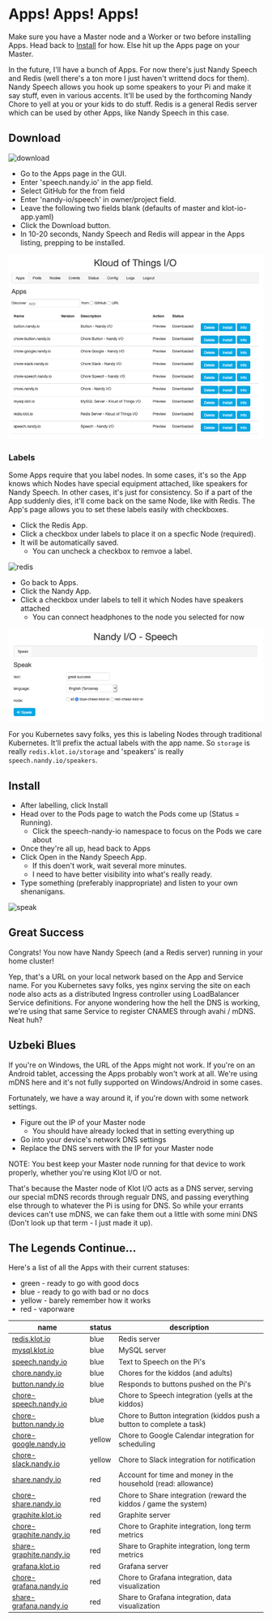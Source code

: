 # Apps! Apps! Apps!

Make sure you have a Master node and a Worker or two before installing Apps. Head back to [Install](Install.md) for how. Else hit up the Apps page on your Master.

In the future, I'll have a bunch of Apps. For now there's just Nandy Speech and Redis (well there's a ton more I just haven't writtend docs for them). Nandy Speech allows you hook up some speakers to your Pi and make it say stuff, even in various accents. It'll be used by the forthcoming Nandy Chore to yell at you or your kids to do stuff. Redis is a general Redis server which can be used by other Apps, like Nandy Speech in this case.

## Download

![download](img/download.png)

- Go to the Apps page in the GUI.
- Enter 'speech.nandy.io' in the app field.
- Select GitHub for the from field
- Enter 'nandy-io/speech' in owner/project field.
- Leave the following two fields blank (defaults of master and klot-io-app.yaml)
- Click the Download button.
- In 10-20 seconds, Nandy Speech and Redis will appear in the Apps listing, prepping to be installed.

![apps](img/apps.png)

### Labels

Some Apps require that you label nodes. In some cases, it's so the App knows which Nodes have special equipment attached, like speakers for Nandy Speech. In other cases, it's just for consistency.  So if a part of the App suddenly dies, it'll come back on the same Node, like with Redis. The App's page allows you to set these labels easily with checkboxes.

- Click the Redis App.
- Click a checkbox under labels to place it on a specfic Node (required).
- It will be automatically saved.
  - You can uncheck a checkbox to remvoe a label.

![redis](img/redis.png)

- Go back to Apps.
- Click the Nandy App.
- Click a checkbox under labels to tell it which Nodes have speakers attached
  - You can connect headphones to the node you selected for now

![speech](img/speech.png)

For you Kubernetes savy folks, yes this is labeling Nodes through traditional Kubernetes. It'll prefix the actual labels with the app name. So `storage` is really `redis.klot.io/storage` and 'speakers' is really `speech.nandy.io/speakers`.

## Install

- After labelling, click Install
- Head over to the Pods page to watch the Pods come up (Status = Running).
  - Click the speech-nandy-io namespace to focus on the Pods we care about
- Once they're all up, head back to Apps
- Click Open in the Nandy Speech App.
  - If this doen't work, wait several more minutes.
  - I need to have better visibility into what's really ready.
- Type something (preferably inappropriate) and listen to your own shenanigans.

![speak](img/speak.png)

## Great Success

Congrats! You now have Nandy Speech (and a Redis server) running in your home cluster!

Yep, that's a URL on your local network based on the App and Service name. For you Kubernetes savy folks, yes nginx serving the site on each node also acts as a distributed Ingress controller using LoadBalancer Service definitions. For anyone wondering how the hell the DNS is working, we're using that same Service to register CNAMES through avahi / mDNS.  Neat huh?

## Uzbeki Blues

If you're on Windows, the URL of the Apps might not work.  If you're on an Android tablet, accessing the Apps probably won't work at all. We're using mDNS here and it's not fully supported on Windows/Android in some cases.

Fortunately, we have a way around it, if you're down with some network settings.

- Figure out the IP of your Master node
  - You should have already locked that in setting everything up
- Go into your device's network DNS settings
- Replace the DNS servers with the IP for your Master node

NOTE: You best keep your Master node running for that device to work properly, whether you're using Klot I/O or not.

That's because the Master node of Klot I/O acts as a DNS server, serving our special mDNS records through regualr DNS, and passing everything else through to whatever the Pi is using for DNS. So while your errants devices can't use mDNS, we can fake them out a little with some mini DNS (Don't look up that term - I just made it up).

## The Legends Continue...

Here's a list of all the Apps with their current statuses:
- green - ready to go with good docs
- blue - ready to go with bad or no docs
- yellow - barely remember how it works
- red - vaporware

| name | status | description |
| ---- | ------ | ----------- |
| [redis.klot.io](https://github.com/klot-io/redis) | blue | Redis server |
| [mysql.klot.io](https://github.com/klot-io/mysql) | blue | MySQL server |
| [speech.nandy.io](https://github.com/nandy-io/speech) | blue | Text to Speech on the Pi's |
| [chore.nandy.io](https://github.com/nandy-io/chore) | blue | Chores for the kiddos (and adults) |
| [button.nandy.io](https://github.com/nandy-io/button) | blue | Responds to buttons pushed on the Pi's |
| [chore-speech.nandy.io](https://github.com/nandy-io/chore-speech) | blue | Chore to Speech integration (yells at the kiddos) |
| [chore-button.nandy.io](https://github.com/nandy-io/chore-button) | blue | Chore to Button integration (kiddos push a button to complete a task) |
| [chore-google.nandy.io](https://github.com/nandy-io/chore-google) | yellow | Chore to Google Calendar integration for scheduling |
| [chore-slack.nandy.io](https://github.com/nandy-io/chore-slack) | yellow | Chore to Slack integration for notification |
| [share.nandy.io](https://github.com/nandy-io/share) | red | Account for time and money in the household (read: allowance) |
| [chore-share.nandy.io](https://github.com/nandy-io/chore-share) | red | Chore to Share integration (reward the kiddos / game the system) |
| [graphite.klot.io](https://github.com/klot-io/graphite) | red | Graphite server |
| [chore-graphite.nandy.io](https://github.com/nandy-io/chore-graphite) | red | Chore to Graphite integration, long term metrics |
| [share-graphite.nandy.io](https://github.com/nandy-io/share-graphite) | red | Share to Graphite integration, long term metrics |
| [grafana.klot.io](https://github.com/klot-io/grafana) | red | Grafana server |
| [chore-grafana.nandy.io](https://github.com/nandy-io/chore-grafana) | red | Chore to Grafana integration, data visualization |
| [share-grafana.nandy.io](https://github.com/nandy-io/share-grafana) | red | Share to Grafana integration, data visualization |
